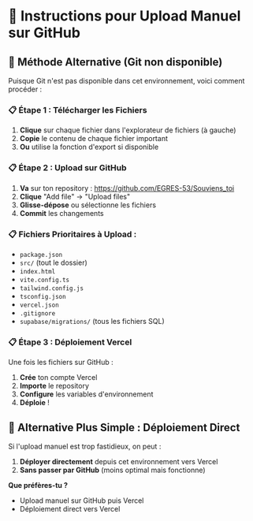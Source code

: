 # 📁 Instructions pour Upload Manuel sur GitHub

## 🎯 Méthode Alternative (Git non disponible)

Puisque Git n'est pas disponible dans cet environnement, voici comment procéder :

### 📋 Étape 1 : Télécharger les Fichiers
1. **Clique** sur chaque fichier dans l'explorateur de fichiers (à gauche)
2. **Copie** le contenu de chaque fichier important
3. **Ou** utilise la fonction d'export si disponible

### 📋 Étape 2 : Upload sur GitHub
1. **Va** sur ton repository : https://github.com/EGRES-53/Souviens_toi
2. **Clique** "Add file" → "Upload files"
3. **Glisse-dépose** ou sélectionne les fichiers
4. **Commit** les changements

### 📋 Fichiers Prioritaires à Upload :
- `package.json`
- `src/` (tout le dossier)
- `index.html`
- `vite.config.ts`
- `tailwind.config.js`
- `tsconfig.json`
- `vercel.json`
- `.gitignore`
- `supabase/migrations/` (tous les fichiers SQL)

### 📋 Étape 3 : Déploiement Vercel
Une fois les fichiers sur GitHub :
1. **Crée** ton compte Vercel
2. **Importe** le repository
3. **Configure** les variables d'environnement
4. **Déploie** !

## 🚀 Alternative Plus Simple : Déploiement Direct

Si l'upload manuel est trop fastidieux, on peut :
1. **Déployer directement** depuis cet environnement vers Vercel
2. **Sans passer par GitHub** (moins optimal mais fonctionne)

**Que préfères-tu ?**
- Upload manuel sur GitHub puis Vercel
- Déploiement direct vers Vercel